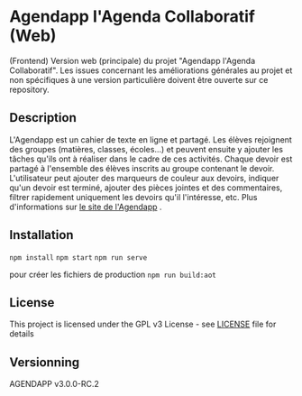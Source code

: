 # Agendapp l'Agenda Collaboratif (Web)

(Frontend) Version web (principale) du projet "Agendapp l'Agenda Collaboratif". Les issues concernant les améliorations générales au projet et non spécifiques à une version particulière doivent être ouverte sur ce repository.

## Description

L'Agendapp est un cahier de texte en ligne et partagé. Les élèves rejoignent des groupes (matières, classes, écoles...) et peuvent ensuite y ajouter les tâches qu'ils ont à réaliser dans le cadre de ces activités. 
Chaque devoir est partagé à l'ensemble des élèves inscrits au groupe contenant le devoir. 
L'utilisateur peut ajouter des marqueurs de couleur aux devoirs, indiquer qu'un devoir est terminé, ajouter des pièces jointes et des commentaires, filtrer rapidement uniquement les devoirs qu'il l'intéresse, etc.
Plus d'informations sur [le site de l'Agendapp](https://agendapp.fr/decouvrir/) .

## Installation

`
npm install
`
`
npm start
`
`
npm run serve
`

pour créer les fichiers de production
`
npm run build:aot
`

## License

This project is licensed under the GPL v3 License - see [LICENSE](https://www.gnu.org/licenses/gpl-3.0.html) file for details

## Versionning

AGENDAPP v3.0.0-RC.2
